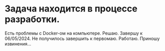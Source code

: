 # Задача находится в процессе разработки. 
Есть проблемы с Docker-ом на компьютере. Решаю.
Завершу к 06/05/2024. 
Не получилось завершить к первомаю. 
Работаю. Приношу извинения...

